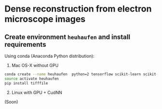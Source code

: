 # Dense reconstruction from electron microscope images

## Create environment `heuhaufen` and install requirements

Using conda (Anaconda Python distribution):

1) Mac OS-X without GPU

```bash
conda create --name heuhaufen  python=2 tensorflow scikit-learn scikit-image pandas=0.18.2 bokeh=12.6
source activate heuhaufen
pip install tifffile

```

2) Linux with GPU + CudNN

(Soon)



